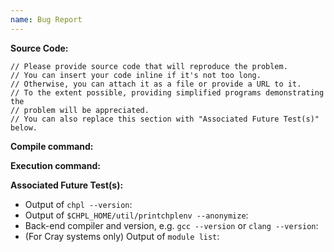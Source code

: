 ```yaml
---
name: Bug Report
---
```


<!--
What behavior did you observe when encountering this issue?
What behavior did you expect to observe?
Is this a blocking issue with no known work-arounds?
-->


**Source Code:**

```chapel
// Please provide source code that will reproduce the problem.
// You can insert your code inline if it's not too long.
// Otherwise, you can attach it as a file or provide a URL to it.
// To the extent possible, providing simplified programs demonstrating the
// problem will be appreciated.
// You can also replace this section with "Associated Future Test(s)" below.
```

**Compile command:**
<!-- e.g. `chpl foo.chpl` -->

**Execution command:**
<!-- e.g. `./foo -nl 4`
If an input file is required, include it as well. -->

**Associated Future Test(s):**
<!-- Are there any tests in Chapel's test system that demonstrate this issue?
     e.g. [`test/path/to/foo.chpl`](
           https://github.com/chapel-lang/chapel/blob/main/test/path/to/foo.chpl
          ) #1234 -->


- Output of `chpl --version`:
- Output of `$CHPL_HOME/util/printchplenv --anonymize`:
- Back-end compiler and version, e.g. `gcc --version` or `clang --version`:
- (For Cray systems only) Output of `module list`:

